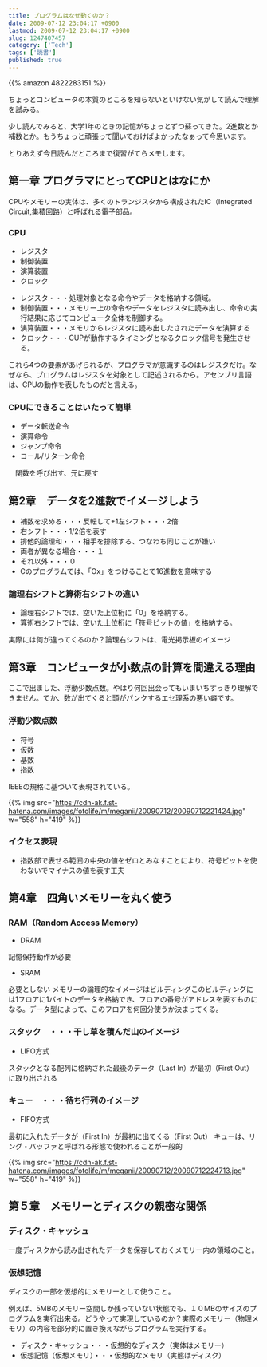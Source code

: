 ```yaml
---
title: プログラムはなぜ動くのか？
date: 2009-07-12 23:04:17 +0900
lastmod: 2009-07-12 23:04:17 +0900
slug: 1247407457
category: ['Tech']
tags: ['読書']
published: true
---
```



{{% amazon 4822283151 %}}


ちょっとコンピュータの本質のところを知らないといけない気がして読んで理解を試みる。

少し読んでみると、大学1年のときの記憶がちょっとずつ蘇ってきた。2進数とか補数とか。もうちょっと頑張って聞いておけばよかったなぁって今思います。

とりあえず今日読んだところまで復習がてらメモします。


## 第一章 プログラマにとってCPUとはなにか
CPUやメモリーの実体は、多くのトランジスタから構成されたIC（Integrated Circuit,集積回路）と呼ばれる電子部品。


### CPU
    
<ul>
<li>レジスタ</li>
<li>制御装置</li>
<li>演算装置</li>
<li>クロック</li>
</ul>


- レジスタ・・・処理対象となる命令やデータを格納する領域。
- 制御装置・・・メモリー上の命令やデータをレジスタに読み出し、命令の実行結果に応じてコンピュータ全体を制御する。
- 演算装置・・・メモリからレジスタに読み出したされたデータを演算する
- クロック・・・CUPが動作するタイミングとなるクロック信号を発生させる。

これら4つの要素があげられるが、プログラマが意識するのはレジスタだけ。なぜなら、プログラムはレジスタを対象として記述されるから。アセンブリ言語は、CPUの動作を表したものだと言える。





### CPUにできることはいたって簡単
    
<ul>
<li>データ転送命令</li>
<li>演算命令</li>
<li>ジャンプ命令</li>
<li>コール/リターン命令</li>
</ul>　関数を呼び出す、元に戻す






## 第2章　データを2進数でイメージしよう
- 補数を求める・・・反転して+1左シフト・・・2倍
- 右シフト・・・1/2倍を表す
- 排他的論理和・・・相手を排除する、つなわち同じことが嫌い
- 両者が異なる場合・・・１
- それ以外・・・０
- Cのプログラムでは、「Ox」をつけることで16進数を意味する




### 論理右シフトと算術右シフトの違い
- 論理右シフトでは、空いた上位桁に「0」を格納する。
- 算術右シフトでは、空いた上位桁に「符号ビットの値」を格納する。

実際には何が違ってくるのか？論理右シフトは、電光掲示板のイメージ






## 第3章　コンピュータが小数点の計算を間違える理由
ここで出ました、浮動少数点数。やはり何回出会ってもいまいちすっきり理解できません。てか、数が出てくると頭がパンクするエセ理系の悪い癖です。


### 浮動少数点数
    
<ul>
<li>符号</li>
<li>仮数</li>
<li>基数</li>
<li>指数</li>
</ul>

IEEEの規格に基づいて表現されている。

{{% img src="https://cdn-ak.f.st-hatena.com/images/fotolife/m/meganii/20090712/20090712221424.jpg" w="558" h="419" %}}




### イクセス表現
- 指数部で表せる範囲の中央の値をゼロとみなすことにより、符号ビットを使わないでマイナスの値を表す工夫






## 第4章　四角いメモリーを丸く使う
### RAM（Random Access Memory）
    
<ul>
<li>DRAM</li>
</ul>

記憶保持動作が必要

<ul>
<li>SRAM</li>
</ul>

必要としない
メモリーの論理的なイメージはビルディングこのビルディングには1フロアに1バイトのデータを格納でき、フロアの番号がアドレスを表すものになる。データ型によって、このフロアを何回分使うか決まってくる。





### スタック　・・・干し草を積んだ山のイメージ
- LIFO方式

スタックとなる配列に格納された最後のデータ（Last In）が最初（First Out）に取り出される



### キュー　・・・待ち行列のイメージ
- FIFO方式

最初に入れたデータが（First In）が最初に出てくる（First Out）
キューは、リング・バッファと呼ばれる形態で使われることが一般的

{{% img src="https://cdn-ak.f.st-hatena.com/images/fotolife/m/meganii/20090712/20090712224713.jpg" w="558" h="419" %}}




## 第５章　メモリーとディスクの親密な関係
    

### ディスク・キャッシュ
一度ディスクから読み出されたデータを保存しておくメモリー内の領域のこと。



### 仮想記憶
ディスクの一部を仮想的にメモリーとして使うこと。

例えば、5MBのメモリー空間しか残っていない状態でも、１０MBのサイズのプログラムを実行出来る。どうやって実現しているのか？実際のメモリー（物理メモリ）の内容を部分的に置き換えながらプログラムを実行する。

- ディスク・キャッシュ・・・仮想的なディスク（実体はメモリー）
- 仮想記憶（仮想メモリ）・・・仮想的なメモリ（実態はディスク）